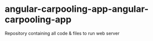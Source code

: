 # angular-carpooling-app-angular-carpooling-app
Repository containing all code &amp; files to run web server
